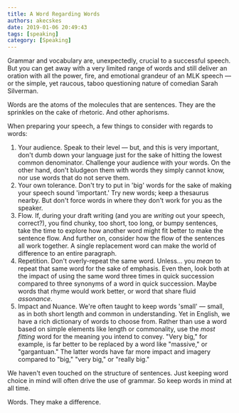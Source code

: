 ```yaml
---
title: A Word Regarding Words
authors: akecskes
date: 2019-01-06 20:49:43
tags: [speaking]
category: [Speaking]
---
```


<p>Grammar and vocabulary are, unexpectedly, crucial to a successful speech. But you can get away with a very limited range of words and still deliver an oration with all the power, fire, and emotional grandeur of an MLK speech &mdash; or the simple, yet raucous, taboo questioning nature of comedian Sarah Silverman.</p>
<p>Words are the atoms of the molecules that are sentences. They are the sprinkles on the cake of rhetoric. And other aphorisms. </p>
<p>When preparing your speech, a few things to consider with regards to words:</p>
<ol>
<li>Your audience. Speak to their level &mdash; but, and this is very important, don't dumb down your language just for the sake of hitting the lowest common denominator. Challenge your audience with your words. On the other hand, don't bludgeon them with words they simply cannot know, nor use words that do not serve them.</li>
<li>Your own tolerance. Don't try to put in 'big' words for the sake of making your speech sound 'important.' Try new words; keep a thesaurus nearby. But don't force words in where they don't work for you as the speaker.</li>
<li>Flow. If, during your draft writing (and you are <em>writing</em> out your speech, correct?), you find chunky, too short, too long, or bumpy sentences, take the time to explore how another word might fit better to make the sentence flow. And further on, consider how the flow of the sentences all work together. A single replacement word can make the world of difference to an entire paragraph.</li>
<li>Repetition. Don't overly-repeat the same word. Unless... you <em>mean </em>to repeat that same word for the sake of emphasis. Even then, look both at the impact of using the same word three times in quick succession compared to three synonyms of a word in quick succession. Maybe words that rhyme would work better, or word that share fluid <dfn title="Words with non-rhyming, similar vowel sounds">assonance</dfn>.</li>
<li>Impact and Nuance. We're often taught to keep words 'small' &mdash; small, as in both short length and common in understanding. Yet in English, we have a rich dictionary of words to choose from. Rather than use a word based on simple elements like length or commonality, use the <em>most fitting</em> word for the meaning you intend to convey. "Very big," for example, is far better to be replaced by a word like "massive," or "gargantuan." The latter words have far more impact and imagery compared to "big," "very big," or "really big." </li>
</ol>
<p>We haven't even touched on the structure of sentences. Just keeping word choice in mind will often drive the use of grammar. So keep words in mind at all time.</p>
<p>Words. They make a difference.</p>